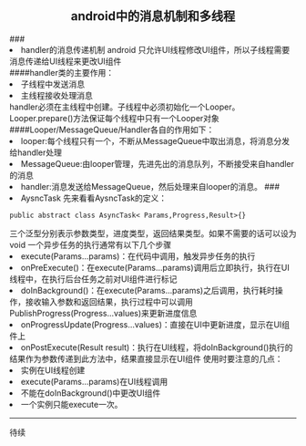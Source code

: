 <h2><center>android中的消息机制和多线程</center></h2>
###<li>handler的消息传递机制
android 只允许UI线程修改UI组件，所以子线程需要消息传递给UI线程来更改UI组件</br>
####handler类的主要作用：
<li>子线程中发送消息
<li>主线程接收处理消息
</br>handler必须在主线程中创建。子线程中必须初始化一个Looper。Looper.prepare()方法保证每个线程中只有一个Looper对象</br>
####Looper/MessageQueue/Handler各自的作用如下：
<li>looper:每个线程只有一个，不断从MessageQueue中取出消息，将消息分发给handler处理
<li>MessageQueue:由looper管理，先进先出的消息队列，不断接受来自handler的消息
<li>handler:消息发送给MessageQueue，然后处理来自looper的消息。
###<li>AysncTask
先来看看AysncTask的定义：
<pre><code>public abstract class AsyncTask< Params,Progress,Result>{}</code></pre>
三个泛型分别表示参数类型，进度类型，返回结果类型。如果不需要的话可以设为void
一个异步任务的执行通常有以下几个步骤
<li>execute(Params...params)：在代码中调用，触发异步任务的执行
<li>onPreExecute()：在execute(Params...params)调用后立即执行，执行在UI线程中，在执行后台任务之前对UI组件进行标记
<li>doInBackground()：在execute(Params...params)之后调用，执行耗时操作，接收输入参数和返回结果，执行过程中可以调用PublishProgress(Progress...values)来更新进度信息
<li>onProgressUpdate(Progress...values)：直接在UI中更新进度，显示在UI组件上
<li>onPostExecute(Result result)：执行在UI线程，将doInBackground()执行的结果作为参数传递到此方法中，结果直接显示在UI组件
使用时要注意的几点：
<li>实例在UI线程创建
<li>execute(Params...params)在UI线程调用
<li>不能在doInBackground()中更改UI组件
<li>一个实例只能execute一次。

---
待续